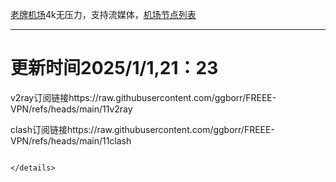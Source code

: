 
[老牌机场](https://www.linghunyun.com/#/register?code=KBcl8cHj)4k无压力，支持流媒体，[机场节点列表](https://github.com/ggborr/FREEE-VPN/blob/main/%E8%8A%82%E7%82%B9%E5%88%97%E8%A1%A8.pdf)
****

# 更新时间2025/1/1,21：23
v2ray订阅链接https://raw.githubusercontent.com/ggborr/FREEE-VPN/refs/heads/main/11v2ray

clash订阅链接https://raw.githubusercontent.com/ggborr/FREEE-VPN/refs/heads/main/11clash


 
  
``` 
 
</details>

 
